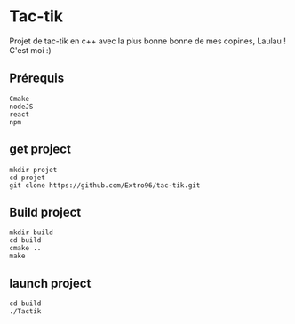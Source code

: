 # Tac-tik
Projet de tac-tik en c++ avec la plus bonne bonne de mes copines, Laulau !
C'est moi :)

## Prérequis
```
Cmake
nodeJS
react
npm
```

## get project
```
mkdir projet
cd projet
git clone https://github.com/Extro96/tac-tik.git
```

## Build project
```
mkdir build
cd build
cmake ..
make
```

## launch project
```
cd build
./Tactik
```
